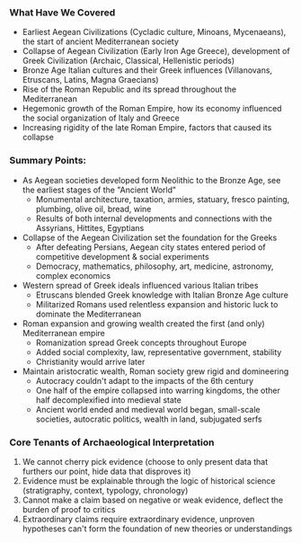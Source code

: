 ### What Have We Covered
 - Earliest Aegean Civilizations (Cycladic culture, Minoans, Mycenaeans), the start of ancient Mediterranean society
 - Collapse of Aegean Civilization (Early Iron Age Greece), development of Greek Civilization (Archaic, Classical, Hellenistic periods)
 - Bronze Age Italian cultures and their Greek influences (Villanovans, Etruscans, Latins, Magna Graecians)
 - Rise of the Roman Republic and its spread throughout the Mediterranean
 - Hegemonic growth of the Roman Empire, how its economy influenced the social organization of Italy and Greece
 - Increasing rigidity of the late Roman Empire, factors that caused its collapse

### Summary Points:
 - As Aegean societies developed form Neolithic to the Bronze Age, see the earliest stages of the "Ancient World"
	 - Monumental architecture, taxation, armies, statuary, fresco painting, plumbing, olive oil, bread, wine
	 - Results of both internal developments and connections with the Assyrians, Hittites, Egyptians
 - Collapse of the Aegean Civilization set the foundation for the Greeks
	 - After defeating Persians, Aegean city states entered period of competitive development & social experiments
	 - Democracy, mathematics, philosophy, art, medicine, astronomy, complex economics
 - Western spread of Greek ideals influenced various Italian tribes
	 - Etruscans blended Greek knowledge with Italian Bronze Age culture
	 - Militarized Romans used relentless expansion and historic luck to dominate the Mediterranean
 - Roman expansion and growing wealth created the first (and only) Mediterranean empire
	 - Romanization spread Greek concepts throughout Europe
	 - Added social complexity, law, representative government, stability
	 - Christianity would arrive later
 - Maintain aristocratic wealth, Roman society grew rigid and domineering
	 - Autocracy couldn't adapt to the impacts of the 6th century
	 - One half of the empire collapsed into warring kingdoms, the other half decomplexified into medieval state
	 - Ancient world ended and medieval world began, small-scale societies, autocratic politics, wealth in land, subjugated serfs

### Core Tenants of Archaeological Interpretation
1. We cannot cherry pick evidence (choose to only present data that furthers our point, hide data that disproves it)
2. Evidence must be explainable through the logic of historical science (stratigraphy, context, typology, chronology)
3. Cannot make a claim based on negative or weak evidence, deflect the burden of proof to critics
4. Extraordinary claims require extraordinary evidence, unproven hypotheses can't form the foundation of new theories or understandings
